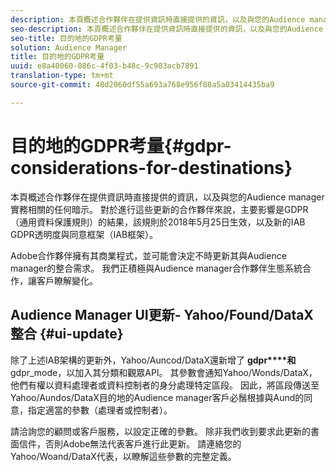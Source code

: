 ```yaml
---
description: 本頁概述合作夥伴在提供資訊時直接提供的資訊，以及與您的Audience manager實務相關的任何暗示。 對於進行這些更新的合作夥伴來說，主要影響是GDPR（通用資料保護規則）的結果，該規則於2018年5月25日生效，以及新的IAB GDPR透明度與同意框架（IAB框架）。
seo-description: 本頁概述合作夥伴在提供資訊時直接提供的資訊，以及與您的Audience manager實務相關的任何暗示。 對於進行這些更新的合作夥伴來說，主要影響是GDPR（通用資料保護規則）的結果，該規則於2018年5月25日生效，以及新的IAB GDPR透明度與同意框架（IAB框架）。
seo-title: 目的地的GDPR考量
solution: Audience Manager
title: 目的地的GDPR考量
uuid: e8a40060-086c-4f03-b48c-9c903acb7891
translation-type: tm+mt
source-git-commit: 48d2060df55a693a768e956f88a5a03414435ba9

---
```



# 目的地的GDPR考量{#gdpr-considerations-for-destinations}

本頁概述合作夥伴在提供資訊時直接提供的資訊，以及與您的Audience manager實務相關的任何暗示。 對於進行這些更新的合作夥伴來說，主要影響是GDPR（通用資料保護規則）的結果，該規則於2018年5月25日生效，以及新的IAB GDPR透明度與同意框架（IAB框架）。

Adobe合作夥伴擁有其商業程式，並可能會決定不時更新其與Audience manager的整合需求。 我們正積極與Audience manager合作夥伴生態系統合作，讓客戶瞭解變化。

<!-- ## Audience Manager Partner Updates - ID Syncs {#partner-updates-id-syncs}

Some partners, as listed in the table below, have changed their integration requirements with Audience Manager to include support based on the IAB Framework, in order to comply with GDPR standards.

<table id="table_335A470D4F10434E9CF587089FB54B0C"> 
 <thead> 
  <tr> 
   <th colname="col1" class="entry"> <p>Partner Name </p> </th> 
   <th colname="col2" class="entry"> <p>Expected Impact </p> </th> 
   <th colname="col3" class="entry"> <p>Status of the change </p> </th> 
  </tr>
 </thead>
 <tbody> 
  <tr> 
   <td colname="col1"> <p>Yahoo/Oath/DataX </p> </td> 
   <td colname="col2"> <p>ID syncs for users in the European Union are dropped by the partner </p> </td> 
   <td colname="col3"> <p>Live since May 22nd 2018 </p> </td> 
  </tr> 
  <tr> 
   <td colname="col1"> <p>Trade Desk </p> </td> 
   <td colname="col2"> <p>ID syncs for users in the European Union are dropped by the partner </p> </td> 
   <td colname="col3"> <p>Not live yet </p> </td> 
  </tr> 
  <tr> 
   <td colname="col1"> <p>Rubicon </p> </td> 
   <td colname="col2"> <p>ID syncs for users in the European Union are dropped by the partner </p> </td> 
   <td colname="col3"> <p>Not live yet </p> </td> 
  </tr> 
  <tr> 
   <td colname="col1"> <p>LiveRamp </p> </td> 
   <td colname="col2"> <p>ID syncs for users in the European Union are dropped by the partner </p> </td> 
   <td colname="col3"> <p>Not live yet </p> </td> 
  </tr> 
 </tbody> 
</table> -->

## Audience Manager UI更新- Yahoo/Found/DataX整合 {#ui-update}

除了上述IAB架構的更新外，Yahoo/Auncod/DataX還新增了 **gdpr****和** gdpr_mode，以加入其分類和觀眾API。 其參數會通知Yahoo/Wonds/DataX，他們有權以資料處理者或資料控制者的身分處理特定區段。 因此，將區段傳送至Yahoo/Aundos/DataX目的地的Audience manager客戶必鬚根據與Aund的同意，指定適當的參數（處理者或控制者）。

請洽詢您的顧問或客戶服務，以設定正確的參數。 除非我們收到要求此更新的書面信件，否則Adobe無法代表客戶進行此更新。 請連絡您的Yahoo/Woand/DataX代表，以瞭解這些參數的完整定義。
